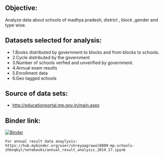 ## Objective:
  Analyze data about schools of madhya pradesh, district , block ,gender and type wise.



## Datasets selected for analysis:


  - 1.Books distributed by government to blocks and from blocks to schools.
  - 2.Cycle distributed by the government
  - 3.Number of schools verfied and unverified by government.
  - 4.Annual exam results
  - 5.Enrollment data
  - 6.Geo tagged schools 
  
  
 ## Source of data sets:
  - http://educationportal.mp.gov.in/main.aspx
  
  
## Binder link:
   [![Binder](https://mybinder.org/badge.svg)](https://mybinder.org/v2/gh/shreyaagrawal0809/mp-schools/annual_result_analysis)
    
    
    For annual result data anaylysis:
    https://hub.mybinder.org/user/shreyaagrawal0809-mp-schools-zhbnqkyl/notebooks/annual_result_analysis_2014_17.ipynb
